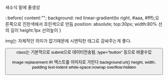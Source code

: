 새소식 밑에 줄생성

::before{
    content:"";
    background: red linear-gradient(to right, #aaa, #fff);오른쪽으로 진한색에서 흐린색으로 만듬
    position: absolute;
    top:30px;
    width:80% 선의 길이
    height:1px 선의높이
}

img는 자체적인 의미가 없기때문에 시맨틱한 태그로 감싸주는게 좋다.

<button> class는 기본적으로 submit으로 데이터전송됨, type="button" 등으로 바꿀수있

image replacement IR 텍스트를 이미지로 가린다
background:url()
height, width, padding
text-indent
white-space:nowrap
overflow:hidden